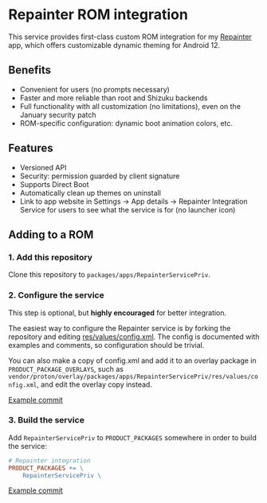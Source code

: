 # Repainter ROM integration

This service provides first-class custom ROM integration for my [Repainter](https://repainter.kdrag0n.dev) app, which offers customizable dynamic theming for Android 12.

## Benefits

- Convenient for users (no prompts necessary)
- Faster and more reliable than root and Shizuku backends
- Full functionality with all customization (no limitations), even on the January security patch
- ROM-specific configuration: dynamic boot animation colors, etc.

## Features

- Versioned API
- Security: permission guarded by client signature
- Supports Direct Boot
- Automatically clean up themes on uninstall
- Link to app website in Settings -> App details -> Repainter Integration Service for users to see what the service is for (no launcher icon)

## Adding to a ROM

### 1. Add this repository

Clone this repository to `packages/apps/RepainterServicePriv`.

### 2. Configure the service

This step is optional, but **highly encouraged** for better integration.

The easiest way to configure the Repainter service is by forking the repository and editing [res/values/config.xml](res/values/config.xml). The config is documented with examples and comments, so configuration should be trivial.

You can also make a copy of config.xml and add it to an overlay package in `PRODUCT_PACKAGE_OVERLAYS`, such as `vendor/proton/overlay/packages/apps/RepainterServicePriv/res/values/config.xml`, and edit the overlay copy instead.

[Example commit](https://github.com/ProtonAOSP/android_vendor_proton/commit/1cd312d3e57d4273199d1ed3fc0f6b29af04e577)

### 3. Build the service

Add `RepainterServicePriv` to `PRODUCT_PACKAGES` somewhere in order to build the service:

```makefile
# Repainter integration
PRODUCT_PACKAGES += \
    RepainterServicePriv \
```

[Example commit](https://github.com/ProtonAOSP/android_vendor_proton/commit/c195b5b76e85b4860e990a5549079d6ac91dc696)

